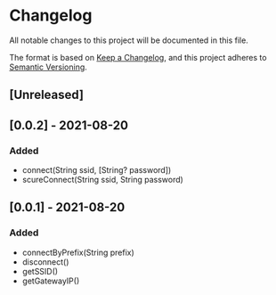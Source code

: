# Changelog

All notable changes to this project will be documented in this file.

The format is based on [Keep a Changelog](https://keepachangelog.com/en/1.0.0/), and this project adheres
to [Semantic Versioning](https://semver.org/spec/v2.0.0.html).

## [Unreleased]

## [0.0.2] - 2021-08-20

### Added

- connect(String ssid, [String? password])
- scureConnect(String ssid, String password)

## [0.0.1] - 2021-08-20

### Added

- connectByPrefix(String prefix)
- disconnect()
- getSSID()
- getGatewayIP()